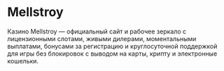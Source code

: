 # Mellstroy
Казино Mellstroy — официальный сайт и рабочее зеркало с лицензионными слотами, живыми дилерами, моментальными выплатами, бонусами за регистрацию и круглосуточной поддержкой для игры без блокировок с выводом на карты, крипту и электронные кошельки.
